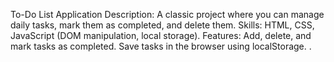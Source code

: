 To-Do List Application
Description: A classic project where you can manage daily tasks, mark them as completed, and delete them.
Skills: HTML, CSS, JavaScript (DOM manipulation, local storage).
Features:
Add, delete, and mark tasks as completed.
Save tasks in the browser using localStorage.
.
